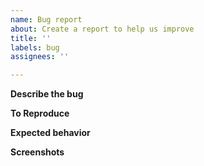 ```yaml
---
name: Bug report
about: Create a report to help us improve
title: ''
labels: bug
assignees: ''

---
```


**Describe the bug**
<!--A clear and concise description of what the bug is.-->

**To Reproduce**
<!--Steps to reproduce the behavior.-->

**Expected behavior**
<!--A clear and concise description of what you expected to happen.-->

**Screenshots**
<!--If applicable, add screenshots to help explain your problem.

**Platform/smartphone (please complete the following information):**
 - Device: [e.g. iPhone6]
 - OS: [e.g. iOS8.1]
 - App Version [e.g. 1.0.2]

**Additional context**
<!--Add any other context about the problem here.-->
